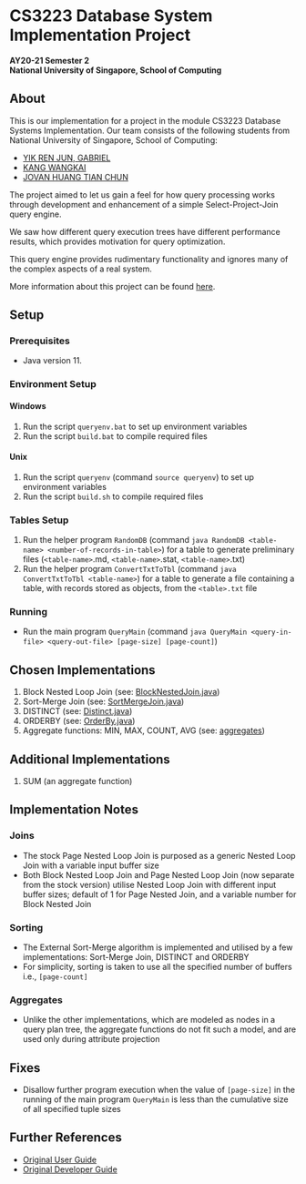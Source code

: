 # CS3223 Database System Implementation Project
**AY20-21 Semester 2**  
**National University of Singapore, School of Computing**

## About
This is our implementation for a project in the module CS3223 Database Systems Implementation.
Our team consists of the following students from National University of Singapore, School of Computing:
* [YIK REN JUN, GABRIEL](https://github.com/GabrielYik)
* [KANG WANGKAI](https://github.com/Kangwkk)
* [JOVAN HUANG TIAN CHUN](https://github.com/jovanhuang)

The project aimed to let us gain a feel for how query processing works through development and enhancement of a simple Select-Project-Join query engine.  

We saw how different query execution trees have different performance results, which provides motivation for query optimization.  

This query engine provides rudimentary functionality and ignores many of the complex aspects of a real system.  

More information about this project can be found [here](https://www.comp.nus.edu.sg/~tankl/cs3223/project.html).

## Setup
### Prerequisites
* Java version 11.

### Environment Setup
#### Windows
1. Run the script `queryenv.bat` to set up environment variables
2. Run the script `build.bat` to compile required files

#### Unix
1. Run the script `queryenv` (command `source queryenv`) to set up environment variables
2. Run the script `build.sh` to compile required files

### Tables Setup
1. Run the helper program `RandomDB` (command `java RandomDB <table-name> <number-of-records-in-table>`) for a table to generate preliminary files (`<table-name>`.md, `<table-name>`.stat, `<table-name>`.txt)
2. Run the helper program `ConvertTxtToTbl` (command `java ConvertTxtToTbl <table-name>`) for a table to generate a file containing a table, with records stored as objects, from the `<table>.txt` file

### Running
* Run the main program `QueryMain` (command `java QueryMain <query-in-file> <query-out-file> [page-size] [page-count]`)

## Chosen Implementations
1. Block Nested Loop Join (see: [BlockNestedJoin.java](src/qp/operators/joins/BlockNestedJoin.java))
2. Sort-Merge Join (see: [SortMergeJoin.java](src/qp/operators/joins/SortMergeJoin.java))
3. DISTINCT (see: [Distinct.java](src/qp/operators/Distinct.java))
4. ORDERBY (see: [OrderBy.java](src/qp/operators/OrderBy.java))
5. Aggregate functions: MIN, MAX, COUNT, AVG (see: [aggregates](src/qp/operators/projects/aggregates))

## Additional Implementations
1. SUM (an aggregate function)

## Implementation Notes
### Joins
* The stock Page Nested Loop Join is purposed as a generic Nested Loop Join with a variable input buffer size
* Both Block Nested Loop Join and Page Nested Loop Join (now separate from the stock version) utilise Nested Loop Join with different input buffer sizes;
  default of 1 for Page Nested Join, and a variable number for Block Nested Join
### Sorting
* The External Sort-Merge algorithm is implemented and utilised by a few implementations: Sort-Merge Join, DISTINCT and ORDERBY
* For simplicity, sorting is taken to use all the specified number of buffers i.e., `[page-count]`
### Aggregates
* Unlike the other implementations, which are modeled as nodes in a query plan tree, the aggregate functions do not fit such a model, and are used only during attribute projection

## Fixes
* Disallow further program execution when the value of `[page-size]` in the running of the main program `QueryMain` is less than the cumulative size of all specified tuple sizes

## Further References
* [Original User Guide](https://www.comp.nus.edu.sg/~tankl/cs3223/project/user.htm)
* [Original Developer Guide](https://www.comp.nus.edu.sg/~tankl/cs3223/project/developer.htm)
